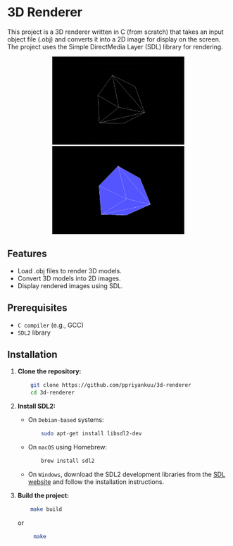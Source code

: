 # 3D Renderer

This project is a 3D renderer written in C (from scratch) that takes an input object file (.obj) and converts it into a 2D image for display on the screen. The project uses the Simple DirectMedia Layer (SDL) library for rendering.

<p align="center">
  <img src="./images/Screenshot_20240808_214706.png" alt="Image reference 01" width="300" height="200">
  <img src="./images/Screenshot_20240808_214749.png" alt="Image reference 02" width="300" height="200">
</p>

## Features

- Load .obj files to render 3D models.
- Convert 3D models into 2D images.
- Display rendered images using SDL.

## Prerequisites

- `C compiler` (e.g., GCC)
- `SDL2` library

## Installation

1. **Clone the repository:**
    ```sh
        git clone https://github.com/ppriyankuu/3d-renderer
        cd 3d-renderer
    ```

2. **Install SDL2:**

    - On `Debian-based` systems:
        ```sh
            sudo apt-get install libsdl2-dev
        ```

    - On `macOS` using Homebrew:
        ```sh
            brew install sdl2
        ```

    - On `Windows`, download the SDL2 development libraries from the [SDL website](https://www.libsdl.org/download-2.0.php) and follow the installation instructions.

3. **Build the project:**
    ```sh
        make build 
   ```
   or
   ```sh
        make
   ```